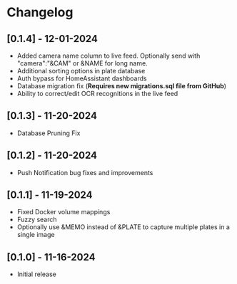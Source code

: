 # Changelog

## [0.1.4] - 12-01-2024
- Added camera name column to live feed. Optionally send with "camera":"&CAM" or &NAME for long name.
- Additional sorting options in plate database
- Auth bypass for HomeAssistant dashboards
- Database migration fix (**Requires new migrations.sql file from GitHub**)
- Ability to correct/edit OCR recognitions in the live feed

## [0.1.3] - 11-20-2024
- Database Pruning Fix

## [0.1.2] - 11-20-2024
- Push Notification bug fixes and improvements

## [0.1.1] - 11-19-2024
- Fixed Docker volume mappings
- Fuzzy search
- Optionally use &MEMO instead of &PLATE to capture multiple plates in a single image

## [0.1.0] - 11-16-2024
- Initial release
